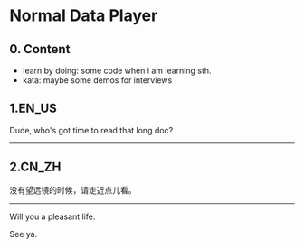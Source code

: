 #  Normal Data Player

## 0. Content

* learn by doing: some code when i am learning sth.
* kata: maybe some demos for interviews

## 1.EN_US

Dude, who's got time to read that long doc?

---

## 2.CN_ZH

没有望远镜的时候，请走近点儿看。

---

Will you a pleasant life.

See ya.